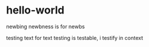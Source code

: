 # hello-world
newbing newbness is for newbs

testing text for text testing is testable, i testify in context
